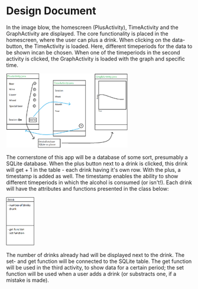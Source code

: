 # Design Document 
In the image blow, the homescreen (PlusActivity), TimeActivity and the GraphActivity are displayed. The core functionality is placed in the homescreen, where the user can plus a drink. When clicking on the data-button, the TimeActivity is loaded. Here, different timeperiods for the data to be shown incan be chosen. When one of the timeperiods in the second activity is clicked, the GraphActivity is loaded with the graph and specific time. 

<img src="https://github.com/MyBunzor/DrinkCounter/blob/master/docs/DrinksDrunk%20Design%20Proto.png" width="65%" height="50%"/>

The cornerstone of this app will be a database of some sort, presumably a SQLite database. When the plus button next to a drink is clicked, 
this drink will get + 1 in the table - each drink having it's own row. With the plus, a timestamp is added as well. The timestamp enables the ability to show different timeperiods in which the alcohol is consumed (or isn't!). Each drink will have the attributes and functions presented in the class below: 

<img src="https://github.com/MyBunzor/DrinkCounter/blob/master/docs/DrinksDrunk%20drink%20class.png" width="15%" height="15%"/>

The number of drinks already had will be displayed next to the drink. The set- and get function will be connected to the SQLite table. The get function will be used in the third activity, to show data for a certain period; the set function will be used when a user adds a drink (or substracts one, if a mistake is made). 
